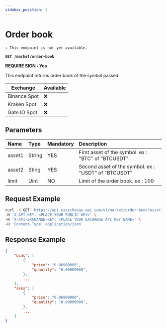 ```yaml
---
sidebar_position: 2
---
```


# Order book

`⚠️ This endpoint is not yet available.`

**`GET /market/order-book`**

**REQUIRE SIGN : Yes**

This endpoint returns order book of the symbol passed.

| Exchange     | Available |
| ------------ | --------- |
| Binance Spot | ❌        |
| Kraken Spot  | ❌        |
| Gate.IO Spot | ❌        |

## Parameters

| Name   | Type   | Mandatory | Description                                          |
| :----- | :----- | :-------- | :--------------------------------------------------- |
| asset1 | String | YES       | First asset of the symbol. ex : "BTC" of "BTCUSDT"   |
| asset2 | Sting  | YES       | Second asset of the symbol. ex : "USDT" of "BTCUSDT" |
| limit  | Uint   | NO        | Limit of the order book. ex : 100                    |

## Request Example

```bash
curl -X GET 'https://api.ezexchange-api.com/v1/market/order-book?asset1=BTC&asset2=ETH&signature=xxx' \
-H 'X-API-KEY: <PLACE YOUR PUBLIC KEY>' \
-H 'X-API-EXCHANGE-KEY: <PLACE YOUR EXCHANGE API KEY NAME>' \'
-H 'Content-Type: application/json'
```

## Response Example

```json
{
    "bids": [
        {
            "price": "0.06900000",
            "quantity": "0.00000000",
        },
        ...
    ],
    "asks": [
        {
            "price": "0.06900000",
            "quantity": "0.00000000",
        },
        ...
    ]
}
```
